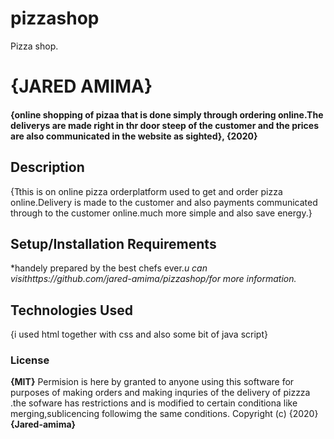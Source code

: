 # pizzashop
Pizza shop.
# {JARED AMIMA}
#### {online shopping of pizaa that is done simply through ordering online.The deliverys are made right in thr door steep of the customer and the prices are also communicated in the website as sighted}, {2020}
## Description
{Tthis is on online pizza orderplatform used to get and order pizza online.Delivery is made to the customer and also payments communicated through to the customer online.much more simple and also save energy.}
## Setup/Installation Requirements
*handely prepared by the best chefs ever.*u can visithttps://github.com/jared-amima/pizzashop/for more information.*
## Technologies Used
{i used html together with css and also some bit of java script}
### License
**{MIT}**
Permision is here by granted to anyone using this software for purposes of making orders and making inquries of the delivery of pizzza .the sofware has restrictions and is modified to certain conditiona like merging,sublicencing followimg the same conditions.
Copyright (c) {2020} **{Jared-amima}**
  
